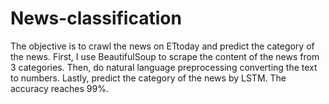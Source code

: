 # News-classification
The objective is to crawl the news on ETtoday and predict the category of the news. First, I use BeautifulSoup to scrape the content of the news from 3 categories. Then, do natural language preprocessing converting the text to numbers. Lastly, predict the category of the news by LSTM. The accuracy reaches 99%.
